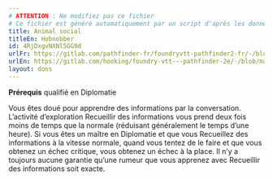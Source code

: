 ```yaml
---
# ATTENTION : Ne modifiez pas ce fichier
# Ce fichier est généré automatiquement par un script d'après les données du module Foundry VTT officiel et de sa traduction
title: Animal social
titleEn: Hobnobber
id: 4RjDxgvNXNl5GG9d
urlFr: https://gitlab.com/pathfinder-fr/foundryvtt-pathfinder2-fr/-/blob/master/data/feats/4RjDxgvNXNl5GG9d.htm
urlEn: https://gitlab.com/hooking/foundry-vtt---pathfinder-2e/-/blob/master/packs/data/feats.db/hobnobber.json
layout: dons
---
```

**Prérequis** qualifié en Diplomatie

Vous êtes doué pour apprendre des informations par la conversation. L’activité d’exploration Recueillir des informations vous prend deux fois moins de temps que la normale (réduisant généralement le temps d’une heure). Si vous êtes un maître en Diplomatie et que vous Recueillez des informations à la vitesse normale, quand vous tentez de le faire et que vous obtenez un échec critique, vous obtenez un échec à la place. Il n’y a toujours aucune garantie qu’une rumeur que vous apprenez avec Recueillir des informations soit exacte.
